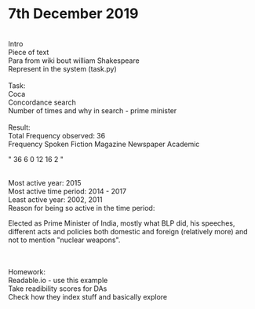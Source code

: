 <h1>7th December 2019</h1>

<br> Intro
<br> Piece of text
<br> Para from wiki bout william Shakespeare
<br> Represent in the system (task.py)
<br> 
<br> Task:
<br> Coca
<br> Concordance search
<br> Number of times and why in search - prime minister
<br> 
<br> Result:
<br> Total Frequency observed: 36
<br> Frequency Spoken Fiction Magazine Newspaper Academic 
<br><p>"   36       6       0       12        16       2  "</p>
<br> Most active year: 2015
<br> Most active time period: 2014 - 2017
<br> Least active year: 2002, 2011
<br> Reason for being so active in the time period: 
<br><p> Elected as Prime Minister of India, mostly what BLP did, his speeches, different acts and policies both domestic and foreign (relatively more) and not to mention "nuclear weapons". </p>
<br>
<br> Homework: 
<br> Readable.io - use this example
<br> Take readibility scores for DAs
<br> Check how they index stuff and basically explore